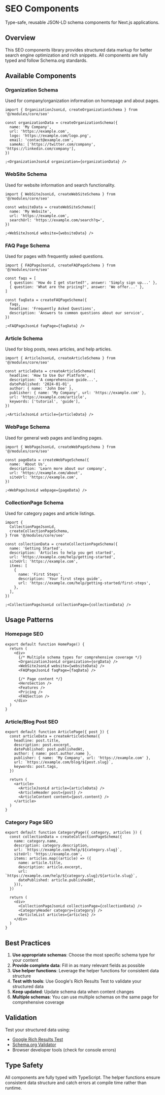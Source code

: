 # SEO Components

Type-safe, reusable JSON-LD schema components for Next.js applications.

## Overview

This SEO components library provides structured data markup for better search engine optimization and rich snippets. All components are fully typed and follow Schema.org standards.

## Available Components

### Organization Schema

Used for company/organization information on homepage and about pages.

```tsx
import { OrganizationJsonLd, createOrganizationSchema } from '@/modules/core/seo'

const organizationData = createOrganizationSchema({
  name: 'My Company',
  url: 'https://example.com',
  logo: 'https://example.com/logo.png',
  email: 'contact@example.com',
  sameAs: ['https://twitter.com/company', 'https://linkedin.com/company'],
})

;<OrganizationJsonLd organization={organizationData} />
```

### WebSite Schema

Used for website information and search functionality.

```tsx
import { WebSiteJsonLd, createWebSiteSchema } from '@/modules/core/seo'

const websiteData = createWebSiteSchema({
  name: 'My Website',
  url: 'https://example.com',
  searchUrl: 'https://example.com/search?q=',
})

;<WebSiteJsonLd website={websiteData} />
```

### FAQ Page Schema

Used for pages with frequently asked questions.

```tsx
import { FAQPageJsonLd, createFAQPageSchema } from '@/modules/core/seo'

const faqs = [
  { question: 'How do I get started?', answer: 'Simply sign up...' },
  { question: 'What are the pricing?', answer: 'We offer...' },
]

const faqData = createFAQPageSchema({
  faqs,
  headline: 'Frequently Asked Questions',
  description: 'Answers to common questions about our service',
})

;<FAQPageJsonLd faqPage={faqData} />
```

### Article Schema

Used for blog posts, news articles, and help articles.

```tsx
import { ArticleJsonLd, createArticleSchema } from '@/modules/core/seo'

const articleData = createArticleSchema({
  headline: 'How to Use Our Platform',
  description: 'A comprehensive guide...',
  datePublished: '2024-01-01',
  author: { name: 'John Doe' },
  publisher: { name: 'My Company', url: 'https://example.com' },
  url: 'https://example.com/article',
  keywords: ['tutorial', 'guide'],
})

;<ArticleJsonLd article={articleData} />
```

### WebPage Schema

Used for general web pages and landing pages.

```tsx
import { WebPageJsonLd, createWebPageSchema } from '@/modules/core/seo'

const pageData = createWebPageSchema({
  name: 'About Us',
  description: 'Learn more about our company',
  url: 'https://example.com/about',
  siteUrl: 'https://example.com',
})

;<WebPageJsonLd webpage={pageData} />
```

### CollectionPage Schema

Used for category pages and article listings.

```tsx
import {
  CollectionPageJsonLd,
  createCollectionPageSchema,
} from '@/modules/core/seo'

const collectionData = createCollectionPageSchema({
  name: 'Getting Started',
  description: 'Articles to help you get started',
  url: 'https://example.com/help/getting-started',
  siteUrl: 'https://example.com',
  items: [
    {
      name: 'First Steps',
      description: 'Your first steps guide',
      url: 'https://example.com/help/getting-started/first-steps',
    },
  ],
})

;<CollectionPageJsonLd collectionPage={collectionData} />
```

## Usage Patterns

### Homepage SEO

```tsx
export default function HomePage() {
  return (
    <div>
      {/* Multiple schema types for comprehensive coverage */}
      <OrganizationJsonLd organization={orgData} />
      <WebSiteJsonLd website={websiteData} />
      <FAQPageJsonLd faqPage={faqData} />

      {/* Page content */}
      <HeroSection />
      <Features />
      <Pricing />
      <FAQSection />
    </div>
  )
}
```

### Article/Blog Post SEO

```tsx
export default function ArticlePage({ post }) {
  const articleData = createArticleSchema({
    headline: post.title,
    description: post.excerpt,
    datePublished: post.publishedAt,
    author: { name: post.author.name },
    publisher: { name: 'My Company', url: 'https://example.com' },
    url: `https://example.com/blog/${post.slug}`,
    keywords: post.tags,
  })

  return (
    <article>
      <ArticleJsonLd article={articleData} />
      <ArticleHeader post={post} />
      <ArticleContent content={post.content} />
    </article>
  )
}
```

### Category Page SEO

```tsx
export default function CategoryPage({ category, articles }) {
  const collectionData = createCollectionPageSchema({
    name: category.name,
    description: category.description,
    url: `https://example.com/help/${category.slug}`,
    siteUrl: 'https://example.com',
    items: articles.map((article) => ({
      name: article.title,
      description: article.excerpt,
      url: `https://example.com/help/${category.slug}/${article.slug}`,
      datePublished: article.publishedAt,
    })),
  })

  return (
    <div>
      <CollectionPageJsonLd collectionPage={collectionData} />
      <CategoryHeader category={category} />
      <ArticleList articles={articles} />
    </div>
  )
}
```

## Best Practices

1. **Use appropriate schemas**: Choose the most specific schema type for your content
2. **Provide complete data**: Fill in as many relevant fields as possible
3. **Use helper functions**: Leverage the helper functions for consistent data structure
4. **Test with tools**: Use Google's Rich Results Test to validate your structured data
5. **Keep updated**: Update schema data when content changes
6. **Multiple schemas**: You can use multiple schemas on the same page for comprehensive coverage

## Validation

Test your structured data using:

- [Google Rich Results Test](https://search.google.com/test/rich-results)
- [Schema.org Validator](https://validator.schema.org/)
- Browser developer tools (check for console errors)

## Type Safety

All components are fully typed with TypeScript. The helper functions ensure consistent data structure and catch errors at compile time rather than runtime.
